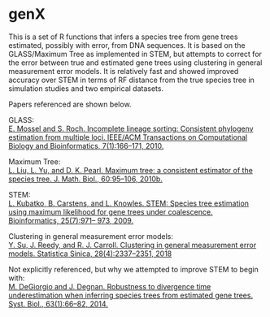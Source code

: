 # genX

This is a set of R functions that infers a species tree from gene trees estimated, possibly with error, from DNA sequences.  It is based on the GLASS/Maximum Tree as implemented in STEM, but attempts to correct for the error between true and estimated gene trees using clustering in general measurement error models.  It is relatively fast and showed improved accuracy over STEM in terms of RF distance from the true species tree in simulation studies and two empirical datasets.  


Papers referenced are shown below.

GLASS:  
[E. Mossel and S. Roch. Incomplete lineage sorting: Consistent phylogeny estimation from multiple loci. IEEE/ACM Transactions on Computational Biology and Bioinformatics, 7(1):166–171, 2010.](https://ieeexplore.ieee.org/document/4564437)

Maximum Tree:  
[L. Liu, L. Yu, and D. K. Pearl. Maximum tree: a consistent estimator of the species tree. J. Math. Biol., 60:95–106, 2010b.](https://link.springer.com/article/10.1007/s00285-009-0260-0)

STEM:  
[L. Kubatko, B. Carstens, and L. Knowles. STEM: Species tree estimation using maximum likelihood for gene trees under coalescence. Bioinformatics, 25(7):971– 973, 2009.](https://doi.org/10.1093/bioinformatics/btp079)

Clustering in general measurement error models:  
[Y. Su, J. Reedy, and R. J. Carroll. Clustering in general measurement error models. Statistica Sinica, 28(4):2337–2351, 2018](http://www3.stat.sinica.edu.tw/statistica/J28N5/J28N57/J28N57.html)


Not explicitly referenced, but why we attempted to improve STEM to begin with:  
[M. DeGiorgio and J. Degnan. Robustness to divergence time underestimation when inferring species trees from estimated gene trees. Syst. Biol., 63(1):66–82, 2014.](https://doi.org/10.1093/sysbio/syt059)
